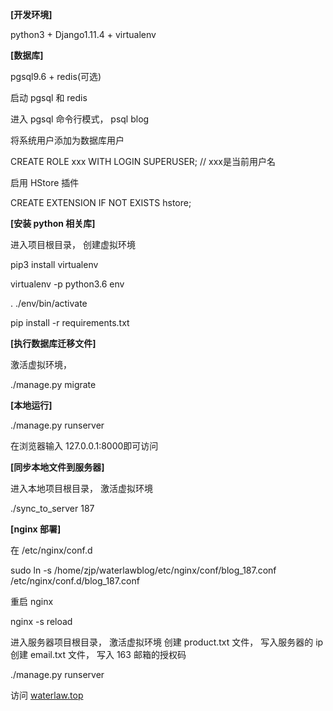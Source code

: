**[开发环境]**

python3 + Django1.11.4 + virtualenv

**[数据库]**

pgsql9.6 + redis(可选)

启动 pgsql 和 redis

进入 pgsql 命令行模式， psql blog

将系统用户添加为数据库用户

CREATE ROLE xxx WITH LOGIN SUPERUSER; // xxx是当前用户名

启用 HStore 插件

CREATE EXTENSION IF NOT EXISTS hstore;

**[安装 python 相关库]**

进入项目根目录， 创建虚拟环境

pip3 install virtualenv

virtualenv -p python3.6 env

. ./env/bin/activate

pip install -r requirements.txt

**[执行数据库迁移文件]**

激活虚拟环境，

./manage.py migrate

**[本地运行]**

./manage.py runserver

在浏览器输入 127.0.0.1:8000即可访问

**[同步本地文件到服务器]**

进入本地项目根目录， 激活虚拟环境

./sync_to_server 187


**[nginx 部署]**

在 /etc/nginx/conf.d

sudo ln -s /home/zjp/waterlawblog/etc/nginx/conf/blog_187.conf /etc/nginx/conf.d/blog_187.conf

重启 nginx

nginx -s reload

进入服务器项目根目录， 激活虚拟环境
创建 product.txt 文件， 写入服务器的 ip
创建 email.txt 文件， 写入 163 邮箱的授权码

./manage.py runserver

访问 [waterlaw.top](https://waterlaw.top/)